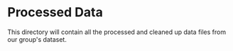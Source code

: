 # Processed Data

This directory will contain all the processed and cleaned up data files from our group's dataset.

